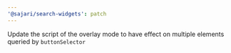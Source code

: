 ```yaml
---
'@sajari/search-widgets': patch
---
```


Update the script of the overlay mode to have effect on multiple elements queried by `buttonSelector`
